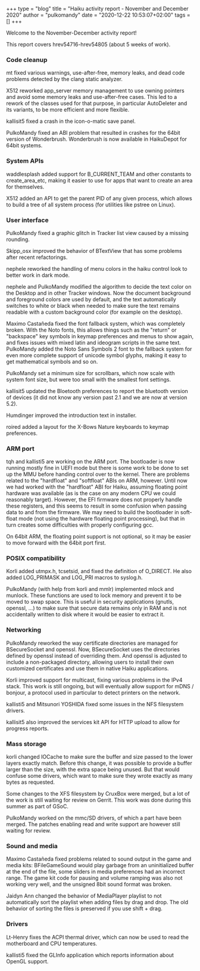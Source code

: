 +++
type = "blog"
title = "Haiku activity report - November and December 2020"
author = "pulkomandy"
date = "2020-12-22 10:53:07+02:00"
tags = []
+++

Welcome to the November-December activity report!

This report covers hrev54716-hrev54805 (about 5 weeks of work).

<h3>Code cleanup</h3>

mt fixed various warnings, use-after-free, memory leaks, and dead code problems detected by the clang static analyzer.

X512 reworked app_server memory management to use owning pointers and avoid some
memory leaks and use-after-free cases. This led to a rework of the classes used for that
purpose, in particular AutoDeleter and its variants, to be more efficient and more flexible.

kallisit5 fixed a crash in the icon-o-matic save panel.

PulkoMandy fixed an ABI problem that resulted in crashes for the 64bit version of Wonderbrush.
Wonderbrush is now available in HaikuDepot for 64bit systems.

<h3>System APIs</h3>

waddlesplash added support for B_CURRENT_TEAM and other constants to create_area_etc,
making it easier to use for apps that want to create an area for themselves.

X512 added an API to get the parent PID of any given process, which allows to
build a tree of all system process (for utilities like pstree on Linux).

<h3>User interface</h3>

PulkoMandy fixed a graphic glitch in Tracker list view caused by a missing rounding.

Skipp_osx improved the behavior of BTextView that has some problems after recent refactorings.

nephele reworked the handling of menu colors in the haiku control look to better work in dark mode.

nephele and PulkoMandy modified the algorithm to decide the text color on the
Desktop and in other Tracker windows. Now the document background and foreground
colors are used by default, and the text automatically switches to white or black
when needed to make sure the text remains readable with a custom background color
(for example on the desktop).

Maximo Castañeda fixed the font fallback system, which was completely broken.
With the Noto fonts, this allows things such as the "return" or "backspace" key
symbols in keymap preferences and menus to show again, and fixes issues with
mixed latin and ideogram scripts in the same text. PulkoMandy added the
Noto Sans Symbols 2 font to the fallback system for even more complete support
of unicode symbol glyphs, making it easy to get mathematical symbols and so on.

PulkoMandy set a minimum size for scrollbars, which now scale with system font
size, but were too small with the smallest font settings.

kallisit5 updated the Bloetooth preferences to report the bluetooth version
of devices (it did not know any version past 2.1 and we are now at version 5.2).

Humdinger improved the introduction text in installer.

roired added a layout for the X-Bows Nature keyboards to keymap preferences.

<h3>ARM port</h3>

tqh and kallisti5 are working on the ARM port. The bootloader is now running
mostly fine in UEFI mode but there is some work to be done to set up the MMU before handing
control over to the kernel. There are problems related to the "hardfloat" and
"softfloat" ABIs on ARM, however. Until now we had worked with the "hardfloat"
ABI for Haiku, assuming floating point hardware was available (as is the case
on any modern CPU we could reasonably target). However, the EFI firmware does
not properly handle these registers, and this seems to result in some confusion
when passing data to and from the firmware. We may need to build the bootloader
in soft-float mode (not using the hardware floating point processing), but that
in turn creates some difficulties with properly configuring gcc.

On 64bit ARM, the floating point support is not optional, so it may be easier to
move forward with the 64bit port first.

<h3>POSIX compatibility</h3>

Korli added utmpx.h, tcsetsid, and fixed the definition of O_DIRECT.
He also added LOG_PRIMASK and LOG_PRI macros to syslog.h.

PulkoMandy (with help from korli and mmlr) implemented mlock and munlock.
These functions are used to lock memory and prevent it to be moved to swap space.
This is useful in security applications (gnutls, openssl, ...) to make sure
that secure data remains only in RAM and is not accidentally written to disk
where it would be easier to extract it.

<h3>Networking</h3>

PulkoMandy reworked the way certificate directories are managed for BSecureSocket and openssl.
Now, BSecureSocket uses the directories defined by openssl instead of overriding them. And
openssl is adjusted to include a non-packaged directory, allowing users to install their
own customized certificates and use them in native Haiku applications.

Korli improved support for multicast, fixing various problems in the IPv4 stack.
This work is still ongoing, but will eventually allow support for mDNS / bonjour,
a protocol used in particular to detect printers on the network.

kallisti5 and Mitsunori YOSHIDA fixed some issues in the NFS filesystem drivers.

kallisit5 also improved the services kit API for HTTP upload to allow for progress reports.

<h3>Mass storage</h3>

korli changed IOCache to make sure the buffer and size passed to the lower layers
exactly match. Before this change, it was possible to provide a buffer larger than
the size, with the extra space being unused. But that would confuse some drivers,
which want to make sure they wrote exactly as many bytes as requested.

Some changes to the XFS filesystem by CruxBox were merged, but a lot of the work is still waiting for review on Gerrit.
This work was done during this summer as part of GSoC.

PulkoMandy worked on the mmc/SD drivers, of which a part have been merged.
The patches enabling read and write support are however still waiting for review.

<h3>Sound and media</h3>

Maximo Castañeda fixed problems related to sound output in the game and media kits:
BFileGameSound would play garbage from an uninitialized buffer at the end of the file,
some sliders in media preferences had an incorrect range. The game kit code for pausing
and volume ramping was also not working very well, and the unsigned 8bit sound format
was broken.

Jaidyn Ann changed the behavior of MediaPlayer playlist to not automatically sort
the playlist when adding files by drag and drop. The old behavior of sorting the files
is preserved if you use shift + drag.

<h3>Drivers</h3>

Lt-Henry fixes the ACPI thermal driver, which can now be used to read the motherboard and CPU temperatures.

kallisti5 fixed the GLInfo application which reports information about OpenGL support.
